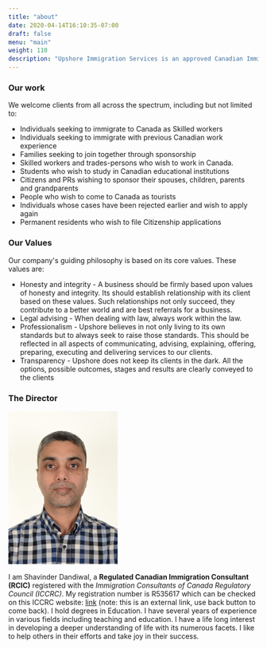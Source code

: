 ```yaml
---
title: "about"
date: 2020-04-14T16:10:35-07:00
draft: false
menu: "main"
weight: 110
description: "Upshore Immigration Services is an approved Canadian Immigration Consultant company. We provide services to those who wish to immigrate, work, study or visit Canada."
---
```


### Our work
We welcome clients from all across the spectrum, including but not limited to:

* Individuals seeking to immigrate to Canada as Skilled workers
* Individuals seeking to immigrate with previous Canadian work experience
* Families seeking to join together through sponsorship
* Skilled workers and trades-persons who wish to work in Canada.
* Students who wish to study in Canadian educational institutions
* Citizens and PRs wishing to sponsor their spouses, children, parents and grandparents
* People who wish to come to Canada as tourists
* Individuals whose cases have been rejected earlier and wish to apply again
* Permanent residents who wish to file Citizenship applications

### Our Values
Our company's guiding philosophy is based on its core values. These values are:

* Honesty and integrity - A business should be firmly based upon values of honesty and integrity. Its should establish relationship with its client based on these values. Such relationships not only succeed, they contribute to a better world and are best referrals for a business.
* Legal advising - When dealing with law, always work within the law.
* Professionalism - Upshore believes in not only living to its own standards but to always seek to raise those standards. This should be reflected in all aspects of communicating, advising, explaining, offering, preparing, executing and delivering services to our clients.
* Transparency - Upshore does not keep its clients in the dark. All the options, possible outcomes, stages and results are clearly conveyed to the clients

### The Director

![Director](director.JPG "The Director")

I am Shavinder Dandiwal, a **Regulated Canadian Immigration Consultant (RCIC)** registered with the _Immigration Consultants of Canada Regulatory Council (ICCRC)_. My registration number is R535617 which can be checked on this ICCRC website: [link](https://iccrc-crcic.ca/find-a-professional/) (note: this is an external link, use back button to come back). I hold degrees in Education. I have several years of experience in various fields including teaching and education. I have a life long interest in developing a deeper understanding of life with its numerous facets. I like to help others in their efforts and take joy in their success.
